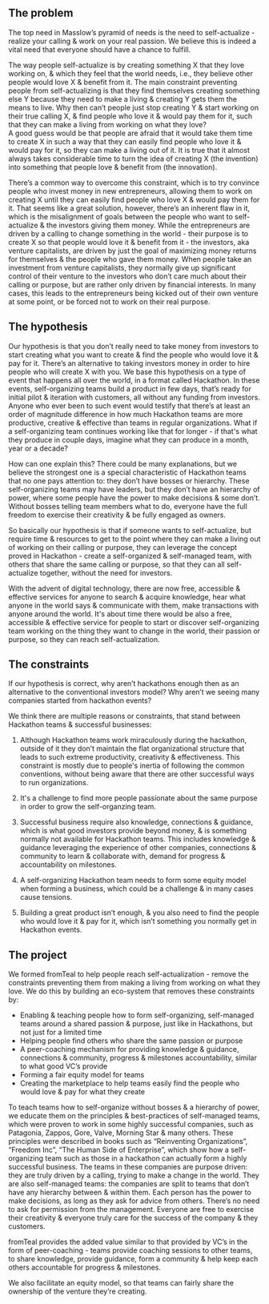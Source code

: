 ## The problem

The top need in Masslow’s pyramid of needs is the need to self-actualize - realize your calling & work on your real passion. We believe this is indeed a vital need that everyone should have a chance to fulfill.

The way people self-actualize is by creating something X that they love working on, & which they feel that the world needs, i.e., they believe other people would love X & benefit from it. The main constraint preventing people from self-actualizing is that they find themselves creating something else Y because they need to make a living & creating Y gets them the means to live. 
Why then can’t people just stop creating Y & start working on their true calling X, & find people who love it & would pay them for it, such that they can make a living from working on what they love?  
A good guess would be that people are afraid that it would take them time to create X in such a way that they can easily find people who love it & would pay for it, so they can make a living out of it. It is true that it almost always takes considerable time to turn the idea of creating X (the invention) into something that people love & benefit from (the innovation).

There’s a common way to overcome this constraint, which is to try convince people who invest money in new entrepreneurs, allowing them to work on creating X until they can easily find people who love X & would pay them for it. That seems like a great solution, however, there’s an inherent flaw in it, which is the misalignment of goals between the people who want to self-actualize & the investors giving them money. While the entrepreneurs are driven by a calling to change something in the world - their purpose is to create X so that people would love it & benefit from it - the investors, aka venture capitalists, are driven by just the goal of maximizing money returns for themselves & the people who gave them money. When people take an investment from venture capitalists, they normally give up significant control of their venture to the investors who don’t care much about their calling or purpose, but are rather only driven by financial interests. In many cases, this leads to the entrepreneurs being kicked out of their own venture at some point, or be forced not to work on their real purpose.

## The hypothesis

Our hypothesis is that you don’t really need to take money from investors to start creating what you want to create & find the people who would love it & pay for it. There’s an alternative to taking investors money in order to hire people who will create X with you. We base this hypothesis on a type of event that happens all over the world, in a format called Hackathon. In these events, self-organizing teams build a product in few days, that’s ready for initial pilot & iteration with customers, all without any funding from investors. Anyone who ever been to such event would testify that there’s at least an order of magnitude difference in how much Hackathon teams are more productive, creative & effective than teams in regular organizations. What if a self-organizing team continues working like that for longer - if that's what they produce in couple days, imagine what they can produce in a month, year or a decade?

How can one explain this? There could be many explanations, but we believe the strongest one is a special characteristic of Hackathon teams that no one pays attention to: they don’t have bosses or hierarchy. These self-organizing teams may have leaders, but they don’t have an hierarchy of power, where some people have the power to make decisions & some don’t. Without bosses telling team members what to do, everyone have the full freedom to exercise their creativity & be fully engaged as owners. 

So basically our hypothesis is that if someone wants to self-actualize, but require time & resources to get to the point where they can make a living out of working on their calling or purpose, they can leverage the concept proved in Hackathon - create a self-organized & self-managed team, with others that share the same calling or purpose, so that they can all self-actualize together, without the need for investors.

With the advent of digital technology, there are now free, accessible & effective services for anyone to search & acquire knowledge, hear what anyone in the world says & communicate with them, make transactions with anyone around the world. It's about time there would be also a free, accessible & effective service for people to start or discover self-organizing team working on the thing they want to change in the world, their passion or purpose, so they can reach self-actualization.  


## The constraints

If our hypothesis is correct, why aren’t hackathons enough then as an alternative to the conventional investors model? Why aren’t we seeing many companies started from hackathon events?

We think there are multiple reasons or constraints, that stand between Hackathon teams & successful businesses:
 
1. Although Hackathon teams work miraculously during the hackathon, outside of it they don’t maintain the flat organizational structure that leads to such extreme productivity, creativity & effectiveness. This constraint is mostly due to people's inertia of following the common conventions, without being aware that there are other successful ways to run organizations.

2. It's a challenge to find more people passionate about the same purpose in order to grow the self-organzing team.

3. Successful business require also knowledge, connections & guidance, which is what good investors provide beyond money, & is something normally not available for Hackathon teams. This includes knowledge & guidance leveraging the experience of other companies, connections & community to learn & collaborate with, demand for progress & accountability on milestones.

4. A self-organizing Hackathon team needs to form some equity model when forming a business, which could be a challenge & in many cases cause tensions.

5. Building a great product isn’t enough, & you also need to find the people who would love it & pay for it, which isn’t something you normally get in Hackathon events.


## The project

We formed fromTeal to help people reach self-actualization - remove the constraints preventing them from making a living from working on what they love. We do this by building an eco-system that removes these constraints by:
* Enabling & teaching people how to form self-organizing, self-managed teams around a shared passion & purpose, just like in Hackathons, but not just for a limited time
* Helping people find others who share the same passion or purpose
* A peer-coaching mechanism for providing knowledge & guidance, connections & community, progress & milestones accountability, similar to what good VC’s provide
* Forming a fair equity model for teams
* Creating the marketplace to help teams easily find the people who would love & pay for what they create


To teach teams how to self-organize without bosses & a hierarchy of power, we educate them on the principles & best-practices of self-managed teams, which were proven to work in some highly successful companies, such as Patagonia, Zappos, Gore, Valve, Morning Star & many others. These principles were described in books such as “Reinventing Organizations”, “Freedom Inc”, “The Human Side of Enterprise”, which show how a self-organizing team such as those in a hackathon can actually form a highly successful business. The teams in these companies are purpose driven: they are truly driven by a calling, trying to make a change in the world. They are also self-managed teams: the companies are split to teams that don’t have any hierarchy between & within them. Each person has the power to make decisions, as long as they ask for advice from others. There’s no need to ask for permission from the management. Everyone are free to exercise their creativity & everyone truly care for the success of the company & they customers.

fromTeal provides the added value similar to that provided by VC’s in the form of peer-coaching - teams provide coaching sessions to other teams, to share knowledge, provide guidance, form a community & help keep each others accountable for progress & milestones. 

We also facilitate an equity model, so that teams can fairly share the ownership of the venture they’re creating.
